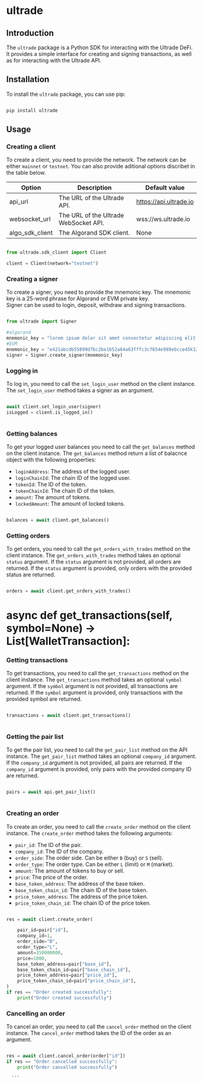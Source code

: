 # ultrade

## Introduction

The `ultrade` package is a Python SDK for interacting with the Ultrade DeFi. It provides a simple interface for creating and signing transactions, as well as for interacting with the Ultrade API.

## Installation

To install the `ultrade` package, you can use pip:
  
  ```bash

  pip install ultrade

  ```
## Usage

### Creating a client

To create a client, you need to provide the network. The network can be either `mainnet` or `testnet`. You can also provide aditional options discribet in the table below.

| Option | Description | Default value |
| --- | --- | --- |
| api_url | The URL of the Ultrade API. | https://api.ultrade.io |
| websocket_url | The URL of the Ultrade WebSocket API. | wss://ws.ultrade.io |
| algo_sdk_client | The Algorand SDK client. | None |


```python

from ultrade.sdk_client import Client

client = Client(network="testnet")

```

### Creating a signer

To create a signer, you need to provide the mnemonic key. The mnemonic key is a 25-word phrase for Algorand or EVM private key.  
Signer can be used to login, deposit, withdraw and signing transactions.
  
  ```python

  from ultrade import Signer

  #algorand
  mnemonic_key = "lorem ipsum dolor sit amet consectetur adipiscing elit sed do eiusmod tempor incididunt ut labore et dolore magna aliqua..."
  #EVM
  mnemonic_key = "e421abcdb55899d7bc2be1652a64a63fffc3cf654e989ebcce45k121d6a34a"
  signer = Signer.create_signer(mnemonic_key)

  ```

### Logging in

To log in, you need to call the `set_login_user` method on the client instance. The `set_login_user` method takes a signer as an argument.

```python

await client.set_login_user(signer)
isLogged = client.is_logged_in()
  
  ```

### Getting balances

To get your logged user balances you need to call the `get_balances` method on the client instance. The `get_balances` method return a list of balacnce object with the following properties:

- `loginAddress`: The address of the logged user.
- `loginChainId`: The chain ID of the logged user.
- `tokenId`: The ID of the token.
- `tokenChainId`: The chain ID of the token.
- `amount`: The amount of tokens.
- `lockedAmount`: The amount of locked tokens.


```python

balances = await client.get_balances()

```

### Getting orders

To get orders, you need to call the `get_orders_with_trades` method on the client instance. The `get_orders_with_trades` method takes an optional `status` argument. If the `status` argument is not provided, all orders are returned. If the `status` argument is provided, only orders with the provided status are returned.

```python

orders = await client.get_orders_with_trades()

```

#  async def get_transactions(self, symbol=None) -> List[WalletTransaction]:
### Getting transactions

To get transactions, you need to call the `get_transactions` method on the client instance. The `get_transactions` method takes an optional `symbol` argument. If the `symbol` argument is not provided, all transactions are returned. If the `symbol` argument is provided, only transactions with the provided symbol are returned.

```python

transactions = await client.get_transactions()
  
```

### Getting the pair list

To get the pair list, you need to call the `get_pair_list` method on the API instance. The `get_pair_list` method takes an optional `company_id` argument. If the `company_id` argument is not provided, all pairs are returned. If the `company_id` argument is provided, only pairs with the provided company ID are returned.

```python

pairs = await api.get_pair_list()
  
  ```

### Creating an order

To create an order, you need to call the `create_order` method on the client instance. The `create_order` method takes the following arguments:

- `pair_id`: The ID of the pair.
- `company_id`: The ID of the company.
- `order_side`: The order side. Can be either `B` (buy) or `S` (sell).
- `order_type`: The order type. Can be either `L` (limit) or `M` (market).
- `amount`: The amount of tokens to buy or sell.
- `price`: The price of the order.
- `base_token_address`: The address of the base token.
- `base_token_chain_id`: The chain ID of the base token.
- `price_token_address`: The address of the price token.
- `price_token_chain_id`: The chain ID of the price token.

```python

res = await client.create_order(

    pair_id=pair["id"],
    company_id=1,
    order_side="B",
    order_type="L",
    amount=350000000,
    price=1000,
    base_token_address=pair["base_id"],
    base_token_chain_id=pair["base_chain_id"],
    price_token_address=pair["price_id"],
    price_token_chain_id=pair["price_chain_id"],
)
if res == "Order created successfully":
    print("Order created successfully")
```

### Cancelling an order

To cancel an order, you need to call the `cancel_order` method on the client instance. The `cancel_order` method takes the ID of the order as an argument.
  
  ```python

  res = await client.cancel_order(order["id"])
  if res == "Order cancelled successfully":
      print("Order cancelled successfully")
  
    ```
